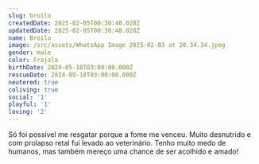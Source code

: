 ```yaml
---
slug: broilo
createdDate: 2025-02-05T00:30:48.028Z
updatedDate: 2025-02-05T00:30:48.028Z
name: Broilo
image: /src/assets/WhatsApp Image 2025-02-03 at 20.34.34.jpeg
gender: male
color: Frajola
birthDate: 2024-05-18T03:00:00.000Z
rescueDate: 2024-09-18T03:00:00.000Z
neutered: true
coliving: true
social: '1'
playful: '1'
loving: '2'
---
```


Só foi possível me resgatar porque a fome me venceu. Muito desnutrido e com prolapso retal fui levado ao veterinário. Tenho muito medo de humanos, mas também mereço uma chance de ser acolhido e amado!
